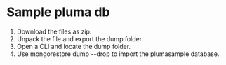 # Sample pluma db

1. Download the files as zip.
2. Unpack the file and export the dump folder.
3. Open a CLI and locate the dump folder.
4. Use mongorestore dump --drop to import the plumasample database.
